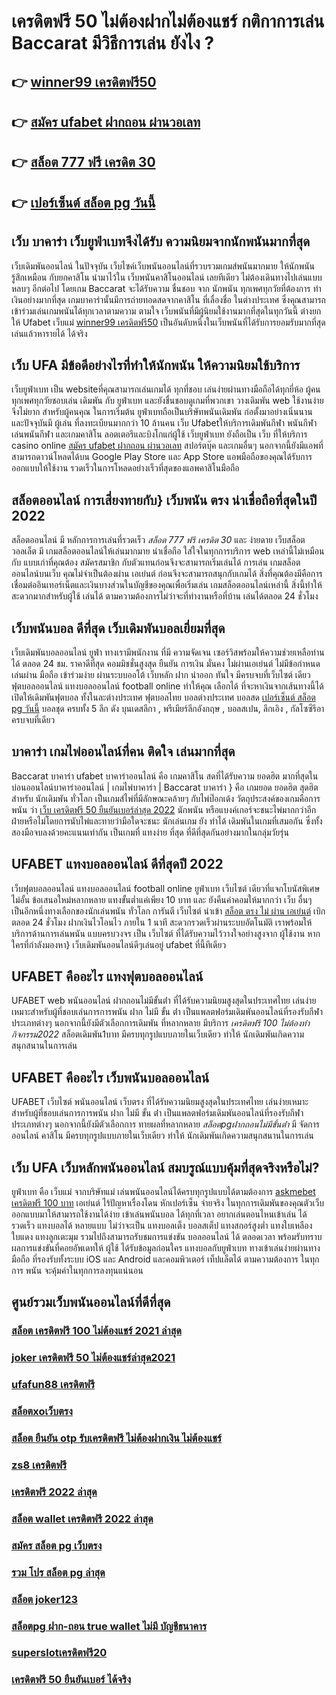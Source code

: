 # เครดิตฟรี 50 ไม่ต้องฝากไม่ต้องแชร์ กติกาการเล่น Baccarat มีวิธีการเล่น ยังไง ?

## 👉 [winner99 เครดิตฟรี50](https://member.mabet.net/?action=login)
## 👉 [สมัคร ufabet ฝากถอน ผ่านวอเลท](https://mabet.net/pg-slot-credit-free/)
## 👉 [สล็อต 777 ฟรี เครดิต 30](https://mabet.net/)
## 👉 [เปอร์เซ็นต์ สล็อต pg วันนี้](https://mabet.net/credit-free-100/)

## เว็บ บาคาร่า เว็บยูฟ่าเบทจึงได้รับ ความนิยมจากนักพนันมากที่สุด

 เว็บเดิมพันออนไลน์ ในปัจจุบัน  เว็บไซค์เว็บพนันออนไลน์ที่รวบรวมเกมส์พนันมากมาย  ให้นักพนัน รู้สึกเหมือน กับยกคาสิโน  นำมาไว้ใน เว็บพนันคาสิโนออนไลน์ เลยทีเดียว ไม่ต้องเดินทางไปเล่นแบบ หลบๆ อีกต่อไป โดยเกม Baccarat จะได้รับความ ชื่นชอบ จาก นักพนัน  ทุกเพศทุกวัยที่ต้องการ ทำเงินอย่างมากที่สุด เกมบาคาร่านั้นมีการถ่ายทอดสดจากคาสิโน ที่เลื่องชื่อ ในต่างประเทศ ซึ่งคุณสามารถเข้าร่วมเล่นเกมพนันได้ทุกเวลาตามความ ตามใจ  เว็บพนันที่มีผู้นิยมใช้งานมากที่สุดในทุกวันนี้  ต่างยกให้ Ufabet เว็บแม่ [winner99 เครดิตฟรี50](https://mabet.net/pg-slot-credit-free/)  เป็นอันดับหนึ่งในเว็บพนันที่ได้รับการยอมรับมากที่สุดเล่นแล้วหารายได้ ได้จริง 


## เว็บ UFA มีข้อดีอย่างไรที่ทำให้นักพนัน ให้ความนิยมใช้บริการ

 เว็บยูฟ่าเบท  เป็น websiteที่คุณสามารถเล่นเกมได้ ทุกที่ชอบ เล่นง่ายผ่านทางมือถือได้ทุกยี่ห้อ ผู้คนทุกเพศทุกวัยชอบเล่น เดิมพัน กับ ยูฟ่าเบท และยังชื่นชอบดูเกมที่พวกเขา วางเดิมพัน web ใช้งานง่ายจึงไม่ยาก สำหรับผู้คนคุณ ในการเริ่มต้น ยูฟ่าเบทถือเป็นบริษัทพนันเดิมพัน ก่อตั้งมาอย่างเนิ่นนาน และปัจจุบันมี ผู้เล่น ที่ลงทะเบียนมากกว่า 10 ล้านคน เว็บ Ufabetให้บริการเดิมพันกีฬา พนันกีฬา เล่นพนันกีฬา และเกมคาสิโน ลอตเตอรีและบิงโกแก่ผู้ใช้  เว็บยูฟ่าเบท  ยังถือเป็น เว็บ ที่ให้บริการ casino online  [สมัคร ufabet ฝากถอน ผ่านวอเลท](https://mabet.net/)  สปอร์ตบุ๊ค และเกมอื่นๆ นอกจากนี้ยังมีแอพที่สามารถดาวน์โหลดได้บน Google Play Store และ App Store แอพมือถือของคุณได้รับการออกแบบให้ใช้งาน รวดเร็วในการโหลดอย่างเร็วที่สุดของแอพคาสิโนมือถือ 


## สล็อตออนไลน์  การเสี่ยงทายกับ} เว็บพนัน ตรง   น่าเชื่อถือที่สุดในปี 2022 

 สล็อตออนไลน์  มี หลักการการเล่นที่รวดเร็ว *สล็อต 777 ฟรี เครดิต 30*  และ ง่ายดาย เว็บสล็อต วอลเล็ต มี เกมสล็อตออนไลน์ให้เล่นมากมาย น่าเชื่อถือ ใส่ใจในทุกการบริการ web เหล่านี้ไม่เหมือนกับ แบบเก่าที่คุณต้อง สมัครสมาชิก กับตัวแทนก่อนจึงจะสามารถเริ่มเล่นได้ การเล่น เกมสล็อตออนไลน์บนเว็บ คุณไม่จำเป็นต้องผ่าน เอเย่นต์ ก่อนจึงจะสามารถสนุกกับเกมได้ สิ่งที่คุณต้องมีคือการเชื่อมต่ออินเทอร์เน็ตและเงินบางส่วนในบัญชีของคุณเพื่อเริ่มเล่น เกมสล็อตออนไลน์เหล่านี้ สิ่งนี้ทำให้สะดวกมากสำหรับผู้ใช้ เล่นได้ ตามความต้องการไม่ว่าจะที่ทำงานหรือที่บ้าน เล่นได้ตลอด 24 ชั่วโมง

## เว็บพนันบอล ดีที่สุด เว็บเดิมพันบอลเยี่ยมที่สุด

 เว็บเดิมพันบอลออนไลน์  ยูฟ่า  ทางเรามีพนักงาน  ที่มี ความจัดเจน เซอร์วิสพร้อมให้ความช่วยเหลือท่านได้  ตลอด 24 ชม. ราคาดีที่สุด  คอมมิชชั่นสูงสุด   ยืนยัน  การเงิน  มั่นคง ไม่ผ่านเอเย่นต์   ไม่มีข้อกำหนด   เล่นผ่าน มือถือ  เข้าร่วมง่าย  ผ่านระบบออโต้  เว็บหลัก  ฝาก   นำออก ทันใจ มีครบจบที่เว็บไซต์  เดียว ฟุตบอลออนไลน์ แทงบอลออนไลน์ football online ทำให้คุณ เลือกได้ ที่จะหาเงินจากเส้นทางนี้ได้ เปิดให้เดิมพันฟุตบอล  ทั้งในละต่างประเทศ  ฟุตบอลไทย  บอลต่างประเทศ บอลสด  [เปอร์เซ็นต์ สล็อต pg วันนี้](https://mabet.net/credit-free-50/) บอลชุด  ครบทั้ง 5 ลีก ดัง บุนเดสลีกา , พรีเมียร์ลีกอังกฤษ ,  บอลสเปน, ลีกเอิง , กัลโซซีรีอา  ครบจบที่เดียว

##  บาคาร่า เกมไพ่ออนไลน์ที่คน ติดใจ  เล่นมากที่สุด

 Baccarat บาคาร่า  ufabet  บาคาร่าออนไลน์  คือ เกมคาสิโน สดที่ได้รับความ ยอดฮิต มากที่สุดใน บ่อนออนไลน์บาคาร่าออนไลน์ | เกมไพ่บาคาร่า | Baccarat บาคาร่า } คือ เกมยอด ยอดฮิต สุดฮิตสำหรับ นักเดิมพัน ทั่วโลก เป็นเกมส์ไพ่ที่มีลักษณะคล้ายๆ กับไพ่ป๊อกเด้ง วัตถุประสงค์ของเกมคือการพนัน ว่า [เว็บ เครดิตฟรี 50 ยืนยันเบอร์ล่าสุด 2022](https://bio.link/tisawago) นักพนัน หรือแบงค์เกอร์จะชนะไพ่มากกว่าอีกฝ่ายหรือไม่โดยการนับไพ่และทายว่ามือใดจะชนะ นักเล่นเกม ยัง  ทำได้  เดิมพันในเกมที่เสมอกัน ซึ่งทั้งสองมือจบลงด้วยคะแนนเท่ากัน เป็นเกมที่  แทงง่าย ที่สุด ที่ดีที่สุดกันอย่างมากในกลุ่มวัยรุ่น


## UFABET  แทงบอลออนไลน์   ดีที่สุดปี 2022

เว็บฟุตบอลออนไลน์ แทงบอลออนไลน์ football online  ยูฟ่าเบท    เว็บไซต์ เดียวที่แจกโบนัสพิเศษไม่อั้น ข้อเสนอใหม่หลากหลาย  แทงขั้นต่ำแค่เพียง 10 บาท และ ยังคืนค่าคอมให้มากกว่า เว็บ อื่นๆ เป็นอีกหนึ่งทางเลือกของนักเล่นพนัน ทั่วโลก การันตี เว็บไซต์  นำเข้า   [สล็อต ตรง ไม่ ผ่าน เอเย่นต์](https://mabet.net/register/) เบิก   ตลอด 24 ชั่วโมง   ฝากเงินไวโอนไว ภายใน 1 นาที สะดวกรวดเร็วผ่านระบบอัตโนมัติ เราพร้อมให้บริการด้านการเล่นพนัน แบบครบวงจร เป็น เว็บไซต์ ที่ได้รับความไว้วางใจอย่างสูงจาก  ผู้ใช้งาน   หากใครที่กำลังมองหา}  เว็บเดิมพันออนไลน์ดีๆเล่นอยู่  ufabet  ที่นี้ทีเดียว


## UFABET คืออะไร  แทงฟุตบอลออนไลน์


UFABET  web   พนันออนไลน์ ฝากถอนไม่มีขั้นต่ํา  ที่ได้รับความนิยมสูงสุดในประเทศไทย เล่นง่ายเหมาะสำหรับผู้ที่ชอบเล่นการการพนัน  ฝาก ไม่มี ขั้น ต่ํา เป็นแพลตฟอร์มเดิมพันออนไลน์ที่รองรับกีฬาประเภทต่างๆ นอกจากนี้ยังมีตัวเลือกการเดิมพัน ที่หลากหลาย มีบริการ  *เครดิตฟรี 100 ไม่ต้องทำกิจกรรม2022*  สล็อตเดิมพัน1บาท มีครบทุกรูปแบบภายในเว็บเดียว ทำให้  นักเดิมพันเกิดความสนุกสนานในการเล่น


## UFABET คืออะไร เว็บพนันบอลออนไลน์

UFABET เว็บไซต์  พนันออนไลน์ เว็บตรง  ที่ได้รับความนิยมสูงสุดในประเทศไทย เล่นง่ายเหมาะสำหรับผู้ที่ชอบเล่นการการพนัน ฝาก ไม่มี ขั้น ต่ํา  เป็นแพลตฟอร์มเดิมพันออนไลน์ที่รองรับกีฬาประเภทต่างๆ นอกจากนี้ยังมีตัวเลือกการ ทายผลที่หลากหลาย *สล็อตpgฝากถอนไม่มีขั้นต่ํา* มี จัดการ  ออนไลน์ คาสิโน  มีครบทุกรูปแบบภายในเว็บเดียว ทำให้  นักเดิมพันเกิดความสนุกสนานในการเล่น

## เว็บ UFA เว็บหลักพนันออนไลน์ สมบรูณ์แบบคุ้มที่สุดจริงหรือไม่?

 ยูฟ่าเบท  คือ  เว็บแม่ จากบริษัทแม่ เล่นพนันออนไลน์ได้ครบทุกรูปแบบได้ตามต้องการ [askmebet เครดิตฟรี 100 บาท](https://mabet.net/20-free-100/)  เอเย่นต์ ไร้ปัญหาเรื่องโดน หักเปอร์เซ็น  จ่ายจริง ในทุกการเดิมพันของคุณตัวเว็บออกแบบมาให้สามารถใช้งานได้ง่าย เข้าเล่นพนันบอล ได้ทุกที่เวลา อยากเล่นตอนไหนเข้าเล่น ได้รวดเร็ว  แทงบอลได้ หลายแบบ ไม่ว่าจะเป็น แทงบอลเต็ง บอลสเต็ป แทงสกอร์สูงต่ำ แทงใบเหลืองใบแดง แทงลูกเตะมุม รวมไปถึงสามารถรับชมการแข่งขัน บอลออนไลน์ ได้ ตลอดเวลา พร้อมรับทราบผลการแข่งขันที่คอยอัพเดทให้ ผู้ใช้  ได้รับข้อมูลก่อนใคร แทงบอลกับยูฟ่าเบท ทางเข้าเล่นง่ายผ่านทางมือถือ ที่รองรับทั้งระบบ iOS และ Android และคอมพิวเตอร์ เท็ปแล็ตได้  ตามความต้องการ ในทุกการ พนัน จะคุ้มค่าในทุกการลงทุนแน่นอน


## ศูนย์รวมเว็บพนันออนไลน์ที่ดีที่สุด

### [สล็อต เครดิตฟรี 100 ไม่ต้องแชร์ 2021 ล่าสุด](https://atom.io/themes/MABET.net%20สล็อตหมายเลข1%20แตกหนัก%20100%%20superslot%20888%20เครดิตฟรี%2030%20ยืนยันเบอร์%20008%20สล็อต%20สล็อตแตกหนัก%2020รับ100)
### [joker เครดิตฟรี 50 ไม่ต้องแชร์ล่าสุด2021](https://atom.io/themes/MABET.net%20สล็อตหมายเลข1%20แตกหนัก%20100%%20superslot%20wallet%20เครดิตฟรี%2050%20008%20สล็อต%20สล็อตแตกหนัก%2020รับ100)
### [ufafun88 เครดิตฟรี](https://atom.io/themes/MABET.net%20สล็อตหมายเลข1%20แตกหนัก%20100%%20เครดิตฟรี%20100%20ไม่ต้องทำกิจกรรม2022%20008%20สล็อต%20สล็อตแตกหนัก%2020รับ100)
### [สล็อตxoเว็บตรง](https://atom.io/themes/MABET.net%20สล็อตหมายเลข1%20แตกหนัก%20100%%20สล็อตxo%20888%20เครดิตฟรี%20008%20สล็อต%20สล็อตแตกหนัก%2020รับ100)
### [สล็อต ยืนยัน otp รับเครดิตฟรี ไม่ต้องฝากเงิน ไม่ต้องแชร์](https://atom.io/themes/MABET.net%20สล็อตหมายเลข1%20แตกหนัก%20100%%20สล็อต%20เว็บ%20ตรง%20ไม่%20ผ่าน%20เอเย่นต์%20รวม%20ทุก%20ค่าย%20008%20สล็อต%20สล็อตแตกหนัก%2020รับ100)
### [zs8 เครดิตฟรี](https://atom.io/themes/MABET.net%20สล็อตหมายเลข1%20แตกหนัก%20100%%20betflik%20เครดิตฟรี%20ไม่ต้องฝาก%20008%20สล็อต%20สล็อตแตกหนัก%2020รับ100)
### [เครดิตฟรี 2022 ล่าสุด](https://atom.io/themes/MABET.net%20สล็อตหมายเลข1%20แตกหนัก%20100%%20สล็อต%20joker%20ฝาก%20ถอน%20ไม่มี%20ขั้น%20ต่ํา%20ผ่าน%20วอ%20เลท%20008%20สล็อต%20สล็อตแตกหนัก%2020รับ100)
### [สล็อต wallet เครดิตฟรี 2022 ล่าสุด](https://atom.io/themes/MABET.net%20สล็อตหมายเลข1%20แตกหนัก%20100%%20สล็อต%20ทดลอง%20008%20สล็อต%20สล็อตแตกหนัก%2020รับ100)
### [สมัคร สล็อต pg เว็บตรง](https://atom.io/themes/MABET.net%20สล็อตหมายเลข1%20แตกหนัก%20100%%20huc99%20เครดิตฟรี%20100%20008%20สล็อต%20สล็อตแตกหนัก%2020รับ100)
### [รวม โปร สล็อต pg ล่าสุด](https://atom.io/themes/MABET.net%20สล็อตหมายเลข1%20แตกหนัก%20100%%20pxj00.com%20เครดิตฟรี%20008%20สล็อต%20สล็อตแตกหนัก%2020รับ100)
### [สล็อต joker123](https://atom.io/themes/MABET.net%20สล็อตหมายเลข1%20แตกหนัก%20100%%20เครดิตฟรี%20กดรับ%20เอง%20วอ%20เลท%20008%20สล็อต%20สล็อตแตกหนัก%2020รับ100)
### [สล็อตpg ฝาก-ถอน true wallet ไม่มี บัญชีธนาคาร](https://atom.io/themes/MABET.net%20สล็อตหมายเลข1%20แตกหนัก%20100%%20superslot%20เครดิตฟรี%20ยืนยันotp%20008%20สล็อต%20สล็อตแตกหนัก%2020รับ100)
### [superslotเครดิตฟรี20](https://atom.io/themes/MABET.net%20สล็อตหมายเลข1%20แตกหนัก%20100%%20สกายสปอร์ต%20สล็อต%20008%20สล็อต%20สล็อตแตกหนัก%2020รับ100)
### [เครดิตฟรี 50 ยืนยันเบอร์ ได้จริง](https://atom.io/themes/MABET.net%20สล็อตหมายเลข1%20แตกหนัก%20100%%20สล็อตxo369%20008%20สล็อต%20สล็อตแตกหนัก%2020รับ100)